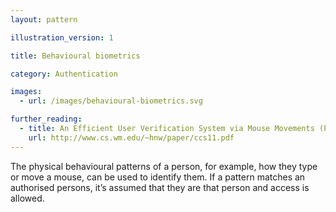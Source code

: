 ```yaml
---
layout: pattern

illustration_version: 1

title: Behavioural biometrics

category: Authentication

images:
  - url: /images/behavioural-biometrics.svg

further_reading:
  - title: An Efficient User Verification System via Mouse Movements (PDF)
    url: http://www.cs.wm.edu/~hnw/paper/ccs11.pdf
---
```


The physical behavioural patterns of a person, for example, how they type or move a mouse, can be used to identify them. If a pattern matches an authorised persons, it’s assumed that they are that person and access is allowed.
